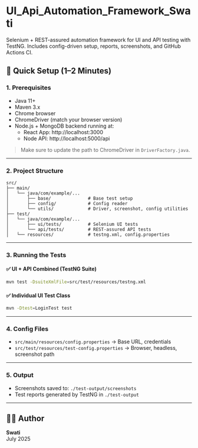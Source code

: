 # UI_Api_Automation_Framework_Swati
Selenium + REST-assured automation framework for UI and API testing with TestNG. Includes config-driven setup, reports, screenshots, and GitHub Actions CI.

## 🚀 Quick Setup (1–2 Minutes)

### 1. Prerequisites
- Java 11+
- Maven 3.x
- Chrome browser
- ChromeDriver (match your browser version)
- Node.js + MongoDB backend running at:
  - React App: http://localhost:3000
  - Node API: http://localhost:5000/api

> Make sure to update the path to ChromeDriver in `DriverFactory.java`.

---

### 2. Project Structure
```
src/
├── main/
│   └── java/com/example/...
│       ├── base/              # Base test setup
│       ├── config/            # Config reader
│       └── utils/             # Driver, screenshot, config utilities
├── test/
│   └── java/com/example/...
│       ├── ui/tests/          # Selenium UI tests
│       └── api/tests/         # REST-assured API tests
│   └── resources/             # testng.xml, config.properties
```

---

### 3. Running the Tests

#### ✅ UI + API Combined (TestNG Suite)
```bash
mvn test -DsuiteXmlFile=src/test/resources/testng.xml
```

#### ✅ Individual UI Test Class
```bash
mvn -Dtest=LoginTest test
```

---

### 4. Config Files

- `src/main/resources/config.properties` → Base URL, credentials
- `src/test/resources/test-config.properties` → Browser, headless, screenshot path

---

### 5. Output

- Screenshots saved to: `./test-output/screenshots`
- Test reports generated by TestNG in `./test-output`

---

## 🙋‍♀️ Author
**Swati**  
July 2025
